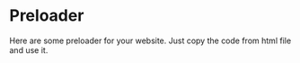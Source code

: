 # Preloader
Here are some preloader for your website. Just copy the code from html file and use it.
